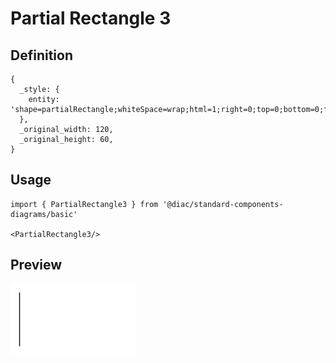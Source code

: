 # Partial Rectangle 3

## Definition

```
{
  _style: { 
    entity: 'shape=partialRectangle;whiteSpace=wrap;html=1;right=0;top=0;bottom=0;fillColor=none;routingCenterX=-0.5;',
  },
  _original_width: 120,
  _original_height: 60,
}
```

## Usage

```
import { PartialRectangle3 } from '@diac/standard-components-diagrams/basic'

<PartialRectangle3/>
```

## Preview

<img src="./partial-rectangle-3.png" width="200"/>
